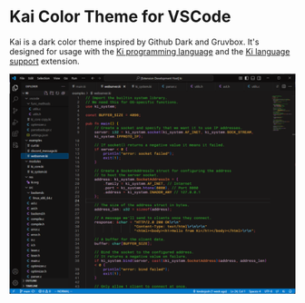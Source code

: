 # Kai Color Theme for VSCode

Kai is a dark color theme inspired by Github Dark and Gruvbox. It's designed for usage with the [Ki programming language](https://github.com/kinderjosh/ki) and the [Ki language support](https://github.com/kinderjosh/ki-language-support) extension.

<img src="https://github.com/kinderjosh/kai-color-theme/blob/master/preview.png">
